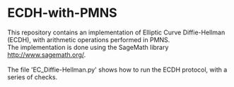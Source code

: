 # ECDH-with-PMNS
This repository contains an implementation of Elliptic Curve Diffie-Hellman (ECDH), with arithmetic operations performed in PMNS. 
<br />
The implementation is done using the SageMath library http://www.sagemath.org/.
<br />
<br />
The file 'EC_Diffie-Hellman.py' shows how to run the ECDH protocol, with a series of checks.

